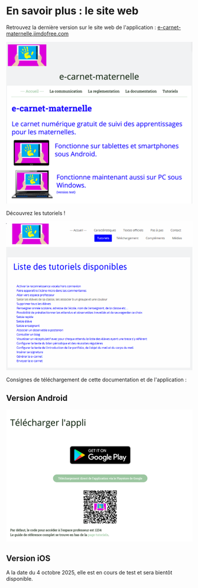 # En savoir plus : le site web 

Retrouvez la dernière version sur le site web  de l'application : [e-carnet-maternelle.jimdofree.com](https://e-carnet-maternelle.jimdofree.com/)

<!-- ![Le site web](screenshots/2018-02-06-06-39-29.png) -->
![Le site web](screenshots/2020-04-25-17-53-44.png)

Découvrez les tutoriels !

![Les tutoriels](screenshots/2018-02-06-06-40-51.png)

Consignes de téléchargement de cette documentation et de l'application : 

## Version Android

![Téléchargement](screenshots/2019-12-31-14-50-38.png)


## Version iOS

A la date du 4 octobre 2025, elle est en cours de test et sera bientôt disponible.

<!-- Version de test en cours : 

https://testflight.apple.com/join/y4feG5pH -->

